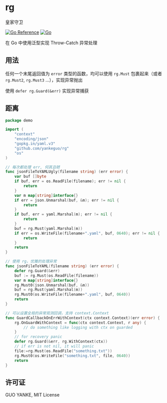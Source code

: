 # rg

皇家守卫

[![Go Reference](https://pkg.go.dev/badge/github.com/yankeguo/rg.svg)](https://pkg.go.dev/github.com/yankeguo/rg)
[![Go](https://github.com/yankeguo/rg/actions/workflows/go.yml/badge.svg)](https://github.com/yankeguo/rg/actions/workflows/go.yml)

在 Go 中使用泛型实现 Throw-Catch 异常处理

## 用法

任何一个末尾返回值为 `error` 类型的函数，均可以使用 `rg.Must` 包裹起来（或者 `rg.Must2`, `rg.Must3` ...），实现异常抛出

使用 `defer rg.Guard(&err)` 实现异常捕获

## 距离

```go
package demo

import (
	"context"
	"encoding/json"
	"gopkg.in/yaml.v3"
	"github.com/yankeguo/rg"
	"os"
)

// 每次都处理 err, 何其丑陋
func jsonFileToYAMLUgly(filename string) (err error) {
	var buf []byte
	if buf, err = os.ReadFile(filename); err != nil {
		return
	}
	var m map[string]interface{}
	if err = json.Unmarshal(buf, &m); err != nil {
		return
	}
	if buf, err = yaml.Marshal(m); err != nil {
		return
	}
	buf = rg.Must(yaml.Marshal(m))
	if err = os.WriteFile(filename+".yaml", buf, 0640); err != nil {
		return
	}
	return
}

// 使用 rg，优雅的处理异常
func jsonFileToYAML(filename string) (err error) {
	defer rg.Guard(&err)
	buf := rg.Must(os.ReadFile(filename))
	var m map[string]interface{}
	rg.Must0(json.Unmarshal(buf, &m))
	buf = rg.Must(yaml.Marshal(m))
	rg.Must0(os.WriteFile(filename+".yaml", buf, 0640))
	return
}

// 可以设置全局的异常观测回调，支持 context.Context
func GuardCallbackOnErrWithContext(ctx context.Context)(err error) {
	rg.OnGuardWithContext = func(ctx context.Context, r any) {
        // do something like logging with ctx on guarded
	}
	// for recovery panic
	defer rg.Guard(&err, rg.WithContext(ctx))
	// if err is not nil, it will panic
	file:=rg.Must(os.ReadFile("something.txt"))
	rg.Must0(os.WriteFile("something.txt", file, 0640))
	return
}
```

## 许可证

GUO YANKE, MIT License
